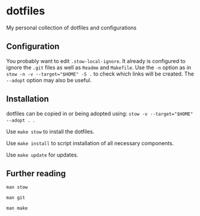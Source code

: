 dotfiles
=============================


My personal collection of dotfiles and configurations


Configuration
----------

You probably want to edit `.stow-local-ignore`.  It already is configured to ignore the `.git` files as well as `Readme` and `Makefile`.   Use the `-n` option as in `stow -n -v --target="$HOME" -S .` to check which links will be created.  The `--adopt` option may also be useful.



Installation
-------------

dotfiles can be copied in or being adopted using: `stow -v --target="$HOME" --adopt . `.

Use `make stow` to install the dotfiles.

Use `make install` to script installation of all necessary components.

Use `make update` for updates.


Further reading
---------------

`man stow`

`man git`

`man make`
